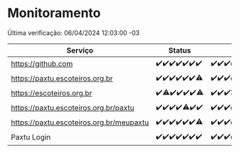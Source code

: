 # Monitoramento

Última verificação: 06/04/2024 12:03:00 -03

|Serviço|Status|Últimas 24h|
|---|---|---|
|https://github.com|<span title="2024-03-30: OK=24">✔️</span><span title="2024-03-31: OK=24">✔️</span><span title="2024-04-01: OK=24">✔️</span><span title="2024-04-02: OK=24">✔️</span><span title="2024-04-03: OK=24">✔️</span><span title="2024-04-04: OK=24">✔️</span><span title="2024-04-05: OK=15">✔️</span>|<span title="05/04/2024 12:05:00 -03 : 200">✔️</span><span title="05/04/2024 13:08:00 -03 : 200">✔️</span><span title="05/04/2024 14:04:00 -03 : 200">✔️</span><span title="05/04/2024 15:08:00 -03 : 200">✔️</span><span title="05/04/2024 16:07:00 -03 : 200">✔️</span><span title="05/04/2024 17:07:00 -03 : 200">✔️</span><span title="05/04/2024 18:06:00 -03 : 200">✔️</span><span title="05/04/2024 19:06:00 -03 : 200">✔️</span><span title="05/04/2024 20:06:00 -03 : 200">✔️</span><span title="05/04/2024 21:29:00 -03 : 200">✔️</span><span title="05/04/2024 22:37:00 -03 : 200">✔️</span><span title="05/04/2024 23:13:00 -03 : 200">✔️</span><span title="06/04/2024 00:07:00 -03 : 200">✔️</span><span title="06/04/2024 01:08:00 -03 : 200">✔️</span><span title="06/04/2024 02:06:00 -03 : 200">✔️</span><span title="06/04/2024 03:08:00 -03 : 200">✔️</span><span title="06/04/2024 04:06:00 -03 : 200">✔️</span><span title="06/04/2024 05:07:00 -03 : 200">✔️</span><span title="06/04/2024 06:07:00 -03 : 200">✔️</span><span title="06/04/2024 07:05:00 -03 : 200">✔️</span><span title="06/04/2024 08:02:00 -03 : 200">✔️</span><span title="06/04/2024 09:10:00 -03 : 200">✔️</span><span title="06/04/2024 10:04:00 -03 : 200">✔️</span><span title="06/04/2024 11:03:00 -03 : 200">✔️</span><span title="06/04/2024 12:03:00 -03 : 200">✔️</span>|
|https://paxtu.escoteiros.org.br|<span title="2024-03-30: OK=24">✔️</span><span title="2024-03-31: OK=24">✔️</span><span title="2024-04-01: OK=24">✔️</span><span title="2024-04-02: OK=24">✔️</span><span title="2024-04-03: OK=24">✔️</span><span title="2024-04-04: OK=24">✔️</span><span title="2024-04-05: OK=14, Falhas=1">⚠️</span>|<span title="05/04/2024 12:05:00 -03 : 200">✔️</span><span title="05/04/2024 13:08:00 -03 : 200">✔️</span><span title="05/04/2024 14:04:00 -03 : 200">✔️</span><span title="05/04/2024 15:08:00 -03 : 200">✔️</span><span title="05/04/2024 16:07:00 -03 : 200">✔️</span><span title="05/04/2024 17:07:00 -03 : 200">✔️</span><span title="05/04/2024 18:06:00 -03 : 200">✔️</span><span title="05/04/2024 19:06:00 -03 : 200">✔️</span><span title="05/04/2024 20:06:00 -03 : 200">✔️</span><span title="05/04/2024 21:29:00 -03 : 200">✔️</span><span title="05/04/2024 22:37:00 -03 : 0">❌</span><span title="05/04/2024 23:13:00 -03 : 200">✔️</span><span title="06/04/2024 00:07:00 -03 : 200">✔️</span><span title="06/04/2024 01:08:00 -03 : 200">✔️</span><span title="06/04/2024 02:06:00 -03 : 200">✔️</span><span title="06/04/2024 03:08:00 -03 : 200">✔️</span><span title="06/04/2024 04:06:00 -03 : 200">✔️</span><span title="06/04/2024 05:07:00 -03 : 200">✔️</span><span title="06/04/2024 06:07:00 -03 : 200">✔️</span><span title="06/04/2024 07:05:00 -03 : 200">✔️</span><span title="06/04/2024 08:02:00 -03 : 200">✔️</span><span title="06/04/2024 09:10:00 -03 : 200">✔️</span><span title="06/04/2024 10:04:00 -03 : 200">✔️</span><span title="06/04/2024 11:03:00 -03 : 200">✔️</span><span title="06/04/2024 12:03:00 -03 : 200">✔️</span>|
|https://escoteiros.org.br|<span title="2024-03-30: OK=24">✔️</span><span title="2024-03-31: OK=23, Falhas=1">⚠️</span><span title="2024-04-01: OK=24">✔️</span><span title="2024-04-02: OK=24">✔️</span><span title="2024-04-03: OK=24">✔️</span><span title="2024-04-04: OK=24">✔️</span><span title="2024-04-05: OK=14, Falhas=1">⚠️</span>|<span title="05/04/2024 12:05:00 -03 : 200">✔️</span><span title="05/04/2024 13:08:00 -03 : 200">✔️</span><span title="05/04/2024 14:04:00 -03 : 200">✔️</span><span title="05/04/2024 15:08:00 -03 : 403">❌</span><span title="05/04/2024 16:07:00 -03 : 200">✔️</span><span title="05/04/2024 17:07:00 -03 : 200">✔️</span><span title="05/04/2024 18:06:00 -03 : 0">❌</span><span title="05/04/2024 19:06:00 -03 : 200">✔️</span><span title="05/04/2024 20:06:00 -03 : 200">✔️</span><span title="05/04/2024 21:29:00 -03 : 200">✔️</span><span title="05/04/2024 22:38:00 -03 : 200">✔️</span><span title="05/04/2024 23:13:00 -03 : 200">✔️</span><span title="06/04/2024 00:07:00 -03 : 200">✔️</span><span title="06/04/2024 01:08:00 -03 : 200">✔️</span><span title="06/04/2024 02:06:00 -03 : 200">✔️</span><span title="06/04/2024 03:08:00 -03 : 200">✔️</span><span title="06/04/2024 04:06:00 -03 : 200">✔️</span><span title="06/04/2024 05:07:00 -03 : 200">✔️</span><span title="06/04/2024 06:07:00 -03 : 200">✔️</span><span title="06/04/2024 07:05:00 -03 : 200">✔️</span><span title="06/04/2024 08:02:00 -03 : 200">✔️</span><span title="06/04/2024 09:10:00 -03 : 200">✔️</span><span title="06/04/2024 10:04:00 -03 : 200">✔️</span><span title="06/04/2024 11:03:00 -03 : 200">✔️</span><span title="06/04/2024 12:03:00 -03 : 200">✔️</span>|
|https://paxtu.escoteiros.org.br/paxtu|<span title="2024-03-30: OK=24">✔️</span><span title="2024-03-31: OK=24">✔️</span><span title="2024-04-01: OK=24">✔️</span><span title="2024-04-02: OK=24">✔️</span><span title="2024-04-03: OK=23, Falhas=1">⚠️</span><span title="2024-04-04: OK=24">✔️</span><span title="2024-04-05: OK=15">✔️</span>|<span title="05/04/2024 12:05:00 -03 : 200">✔️</span><span title="05/04/2024 13:08:00 -03 : 200">✔️</span><span title="05/04/2024 14:04:00 -03 : 200">✔️</span><span title="05/04/2024 15:08:00 -03 : 200">✔️</span><span title="05/04/2024 16:07:00 -03 : 200">✔️</span><span title="05/04/2024 17:07:00 -03 : 200">✔️</span><span title="05/04/2024 18:06:00 -03 : 200">✔️</span><span title="05/04/2024 19:06:00 -03 : 200">✔️</span><span title="05/04/2024 20:06:00 -03 : 200">✔️</span><span title="05/04/2024 21:29:00 -03 : 200">✔️</span><span title="05/04/2024 22:38:00 -03 : 0">❌</span><span title="05/04/2024 23:13:00 -03 : 200">✔️</span><span title="06/04/2024 00:07:00 -03 : 200">✔️</span><span title="06/04/2024 01:08:00 -03 : 200">✔️</span><span title="06/04/2024 02:06:00 -03 : 200">✔️</span><span title="06/04/2024 03:08:00 -03 : 200">✔️</span><span title="06/04/2024 04:06:00 -03 : 200">✔️</span><span title="06/04/2024 05:07:00 -03 : 200">✔️</span><span title="06/04/2024 06:07:00 -03 : 200">✔️</span><span title="06/04/2024 07:05:00 -03 : 200">✔️</span><span title="06/04/2024 08:02:00 -03 : 200">✔️</span><span title="06/04/2024 09:10:00 -03 : 200">✔️</span><span title="06/04/2024 10:04:00 -03 : 200">✔️</span><span title="06/04/2024 11:03:00 -03 : 200">✔️</span><span title="06/04/2024 12:03:00 -03 : 200">✔️</span>|
|https://paxtu.escoteiros.org.br/meupaxtu|<span title="2024-03-30: OK=24">✔️</span><span title="2024-03-31: OK=24">✔️</span><span title="2024-04-01: OK=24">✔️</span><span title="2024-04-02: OK=24">✔️</span><span title="2024-04-03: OK=24">✔️</span><span title="2024-04-04: OK=24">✔️</span><span title="2024-04-05: OK=14, Falhas=1">⚠️</span>|<span title="05/04/2024 12:05:00 -03 : 200">✔️</span><span title="05/04/2024 13:08:00 -03 : 200">✔️</span><span title="05/04/2024 14:04:00 -03 : 200">✔️</span><span title="05/04/2024 15:08:00 -03 : 200">✔️</span><span title="05/04/2024 16:07:00 -03 : 200">✔️</span><span title="05/04/2024 17:07:00 -03 : 200">✔️</span><span title="05/04/2024 18:06:00 -03 : 200">✔️</span><span title="05/04/2024 19:06:00 -03 : 200">✔️</span><span title="05/04/2024 20:06:00 -03 : 200">✔️</span><span title="05/04/2024 21:29:00 -03 : 200">✔️</span><span title="05/04/2024 22:38:00 -03 : 0">❌</span><span title="05/04/2024 23:13:00 -03 : 200">✔️</span><span title="06/04/2024 00:07:00 -03 : 200">✔️</span><span title="06/04/2024 01:08:00 -03 : 200">✔️</span><span title="06/04/2024 02:06:00 -03 : 200">✔️</span><span title="06/04/2024 03:08:00 -03 : 200">✔️</span><span title="06/04/2024 04:06:00 -03 : 200">✔️</span><span title="06/04/2024 05:07:00 -03 : 200">✔️</span><span title="06/04/2024 06:07:00 -03 : 200">✔️</span><span title="06/04/2024 07:05:00 -03 : 200">✔️</span><span title="06/04/2024 08:02:00 -03 : 200">✔️</span><span title="06/04/2024 09:10:00 -03 : 200">✔️</span><span title="06/04/2024 10:04:00 -03 : 200">✔️</span><span title="06/04/2024 11:03:00 -03 : 200">✔️</span><span title="06/04/2024 12:03:00 -03 : 200">✔️</span>|
|Paxtu Login|<span title="2024-03-30: OK=24">✔️</span><span title="2024-03-31: OK=24">✔️</span><span title="2024-04-01: OK=24">✔️</span><span title="2024-04-02: OK=24">✔️</span><span title="2024-04-03: OK=24">✔️</span><span title="2024-04-04: OK=24">✔️</span><span title="2024-04-05: OK=15">✔️</span>|<span title="05/04/2024 12:05:00 -03 : 200">✔️</span><span title="05/04/2024 13:08:00 -03 : 200">✔️</span><span title="05/04/2024 14:04:00 -03 : 200">✔️</span><span title="05/04/2024 15:08:00 -03 : 200">✔️</span><span title="05/04/2024 16:07:00 -03 : 200">✔️</span><span title="05/04/2024 17:07:00 -03 : 200">✔️</span><span title="05/04/2024 18:06:00 -03 : 200">✔️</span><span title="05/04/2024 19:06:00 -03 : 200">✔️</span><span title="05/04/2024 20:06:00 -03 : 200">✔️</span><span title="05/04/2024 21:29:00 -03 : 200">✔️</span><span title="05/04/2024 22:38:00 -03 : 200">✔️</span><span title="05/04/2024 23:13:00 -03 : 200">✔️</span><span title="06/04/2024 00:07:00 -03 : 200">✔️</span><span title="06/04/2024 01:08:00 -03 : 200">✔️</span><span title="06/04/2024 02:06:00 -03 : 200">✔️</span><span title="06/04/2024 03:08:00 -03 : 200">✔️</span><span title="06/04/2024 04:06:00 -03 : 200">✔️</span><span title="06/04/2024 05:07:00 -03 : 200">✔️</span><span title="06/04/2024 06:07:00 -03 : 200">✔️</span><span title="06/04/2024 07:05:00 -03 : 200">✔️</span><span title="06/04/2024 08:02:00 -03 : 200">✔️</span><span title="06/04/2024 09:10:00 -03 : 200">✔️</span><span title="06/04/2024 10:04:00 -03 : 200">✔️</span><span title="06/04/2024 11:03:00 -03 : 200">✔️</span><span title="06/04/2024 12:03:00 -03 : 200">✔️</span>|
